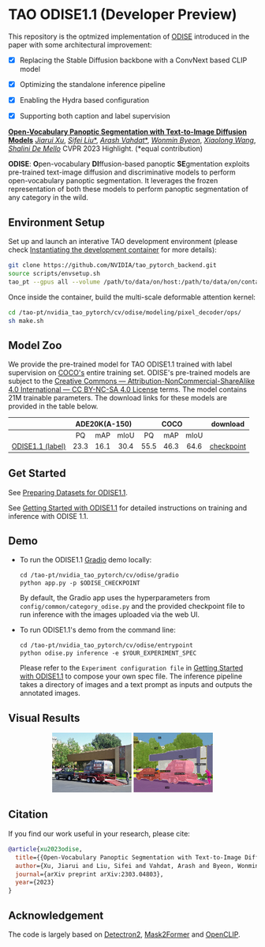 # TAO ODISE1.1 (Developer Preview)

This repository is the optmized implementation of [ODISE](https://arxiv.org/abs/2303.04803) introduced in the paper with some architectural improvement:

  - [x] Replacing the Stable Diffusion backbone with a ConvNext based CLIP model 
  - [x] Optimizing the standalone inference pipeline
  - [x] Enabling the Hydra based configuration
  - [x] Supporting both caption and label supervision


[**Open-Vocabulary Panoptic Segmentation with Text-to-Image Diffusion Models**](https://arxiv.org/abs/2303.04803)
[*Jiarui Xu*](https://jerryxu.net),
[*Sifei Liu**](https://research.nvidia.com/person/sifei-liu),
[*Arash Vahdat**](http://latentspace.cc/),
[*Wonmin Byeon*](https://wonmin-byeon.github.io/),
[*Xiaolong Wang*](https://xiaolonw.github.io/),
[*Shalini De Mello*](https://research.nvidia.com/person/shalini-de-mello)
CVPR 2023 Highlight. (*equal contribution)

**ODISE**: **O**pen-vocabulary **DI**ffusion-based panoptic **SE**gmentation exploits pre-trained text-image diffusion and discriminative models to perform open-vocabulary panoptic segmentation.
It leverages the frozen representation of both these models to perform panoptic segmentation of any category in the wild. 


## Environment Setup

Set up and launch an interative TAO development environment
(please check [Instantiating the development container](../../../README.md) for more details):
```bash
git clone https://github.com/NVIDIA/tao_pytorch_backend.git
source scripts/envsetup.sh
tao_pt --gpus all --volume /path/to/data/on/host:/path/to/data/on/container
```

Once inside the container, build the multi-scale deformable attention kernel:
```bash
cd /tao-pt/nvidia_tao_pytorch/cv/odise/modeling/pixel_decoder/ops/
sh make.sh
```

## Model Zoo

We provide the pre-trained model for TAO ODISE1.1 trained with label supervision on [COCO's](https://cocodataset.org/#home) entire training set.
ODISE's pre-trained models are subject to the [Creative Commons — Attribution-NonCommercial-ShareAlike 4.0 International — CC BY-NC-SA 4.0 License](https://creativecommons.org/licenses/by-nc-sa/4.0/legalcode) terms.
The model contains 21M trainable parameters.
The download links for these models are provided in the table below.

<table>
<thead>
  <tr>
    <th align="center"></th>
    <th align="center" style="text-align:center" colspan="3">ADE20K(A-150)</th>
    <th align="center" style="text-align:center" colspan="3">COCO</th>
    <th align="center" style="text-align:center">download </th>
  </tr>
</thead>
<tbody>
  <tr>
    <td align="center"></td>
    <td align="center">PQ</td>
    <td align="center">mAP</td>
    <td align="center">mIoU</td>
    <td align="center">PQ</td>
    <td align="center">mAP</td>
    <td align="center">mIoU</td>
  </tr>
  <tr>
    <td align="center"><a href="config/common/category_odise.py"> ODISE1.1 (label) </a></td>
    <td align="center">23.3</td>
    <td align="center">16.1</td>
    <td align="center">30.4</td>
    <td align="center">55.5</td>
    <td align="center">46.3</td>
    <td align="center">64.6</td>
    <td align="center"><a href="https://catalog.ngc.nvidia.com/orgs/nvidia/teams/tao/models/odise">checkpoint</a></td>
  </tr>
</tbody>
</table>

## Get Started
See [Preparing Datasets for ODISE1.1](datasets/README.md).

See [Getting Started with ODISE1.1](GETTING_STARTED.md) for detailed instructions on training and inference with ODISE 1.1.

## Demo

* To run the ODISE1.1 [Gradio](https://github.com/gradio-app/gradio) demo locally:
    ```shell
    cd /tao-pt/nvidia_tao_pytorch/cv/odise/gradio
    python app.py -p $ODISE_CHECKPOINT
    ```
    By default, the Gradio app uses the hyperparameters from `config/common/category_odise.py` and the provided checkpoint file to run inference with the images uploaded via the web UI.

* To run ODISE1.1's demo from the command line:

    ```shell
    cd /tao-pt/nvidia_tao_pytorch/cv/odise/entrypoint
    python odise.py inference -e $YOUR_EXPERIMENT_SPEC
    ```
    Please refer to the `Experiment configuration file` in [Getting Started with ODISE1.1](GETTING_STARTED.md) to compose your own spec file. The inference pipeline takes a directory of images and a text prompt as inputs and outputs the annotated images.

## Visual Results

<div align="center">
<img src="gradio/examples/coco.jpg" width="32%">
<img src="gradio/examples/coco_result.jpg" width="32%">
</div>

## Citation

If you find our work useful in your research, please cite:

```BiBTeX
@article{xu2023odise,
  title={{Open-Vocabulary Panoptic Segmentation with Text-to-Image Diffusion Models}},
  author={Xu, Jiarui and Liu, Sifei and Vahdat, Arash and Byeon, Wonmin and Wang, Xiaolong and De Mello, Shalini},
  journal={arXiv preprint arXiv:2303.04803},
  year={2023}
}
```

## Acknowledgement

The code is largely based on [Detectron2](https://github.com/facebookresearch/detectron2), [Mask2Former](https://github.com/facebookresearch/Mask2Former) and [OpenCLIP](https://github.com/mlfoundations/open_clip).
